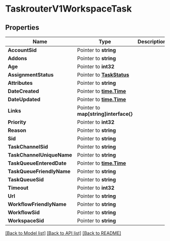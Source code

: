 # TaskrouterV1WorkspaceTask

## Properties

Name | Type | Description | Notes
------------ | ------------- | ------------- | -------------
**AccountSid** | Pointer to **string** |  |
**Addons** | Pointer to **string** |  |
**Age** | Pointer to **int32** |  |
**AssignmentStatus** | Pointer to [**TaskStatus**](task_status.md) |  |
**Attributes** | Pointer to **string** |  |
**DateCreated** | Pointer to [**time.Time**](time.Time.md) |  |
**DateUpdated** | Pointer to [**time.Time**](time.Time.md) |  |
**Links** | Pointer to **map[string]interface{}** |  |
**Priority** | Pointer to **int32** |  |
**Reason** | Pointer to **string** |  |
**Sid** | Pointer to **string** |  |
**TaskChannelSid** | Pointer to **string** |  |
**TaskChannelUniqueName** | Pointer to **string** |  |
**TaskQueueEnteredDate** | Pointer to [**time.Time**](time.Time.md) |  |
**TaskQueueFriendlyName** | Pointer to **string** |  |
**TaskQueueSid** | Pointer to **string** |  |
**Timeout** | Pointer to **int32** |  |
**Url** | Pointer to **string** |  |
**WorkflowFriendlyName** | Pointer to **string** |  |
**WorkflowSid** | Pointer to **string** |  |
**WorkspaceSid** | Pointer to **string** |  |

[[Back to Model list]](../README.md#documentation-for-models) [[Back to API list]](../README.md#documentation-for-api-endpoints) [[Back to README]](../README.md)



